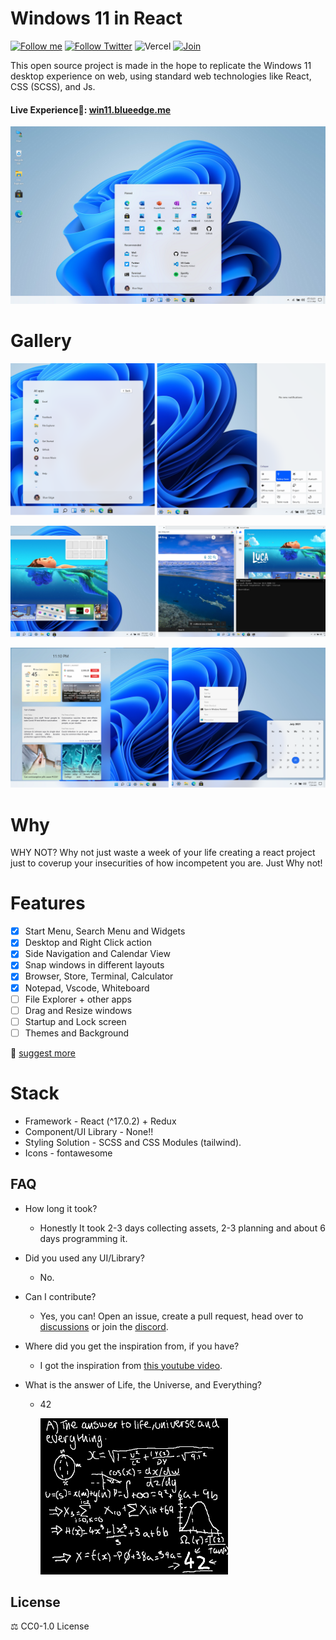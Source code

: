 # Windows 11 in React

[![Follow me](https://img.shields.io/github/followers/blueedgetechno?label=follow%20me&style=social)](https://github.com/blueedgetechno)
[![Follow Twitter](https://img.shields.io/twitter/follow/blueedgetechno?label=Follow%20me&style=social)](https://twitter.com/blueedgetechno)
![Vercel](https://img.shields.io/github/deployments/blueedgetechno/windows11/production?color=blue&label=Vercel&logo=vercel&logoColor=white)
[![Join](https://img.shields.io/discord/868499076432408627.svg?label=&logo=discord&logoColor=ffffff&color=7389D8&labelColor=6A7EC2)](https://discord.com/invite/Fz3Dkc4S)

This open source project is made in the hope to replicate the Windows 11 desktop experience on web, using standard web technologies like React, CSS (SCSS), and Js.

 #### Live Experience🌈: [win11.blueedge.me](https://win11.blueedge.me)

![home](./public/img/home.png)

# Gallery
![pic1](./public/img/gallery1.png)

![pic1](./public/img/gallery2.png)

![pic1](./public/img/gallery3.png)

# Why

WHY NOT? Why not just waste a week of your life creating a react project just to coverup your insecurities of how incompetent you are. Just Why not!

# Features
- [x] Start Menu, Search Menu and Widgets
- [x] Desktop and Right Click action
- [x] Side Navigation and Calendar View
- [x] Snap windows in different layouts
- [x] Browser, Store, Terminal, Calculator
- [x] Notepad, Vscode, Whiteboard
- [ ] File Explorer + other apps
- [ ] Drag and Resize windows
- [ ] Startup and Lock screen
- [ ] Themes and Background

📑 [suggest more](https://github.com/blueedgetechno/windows11/issues/new/choose)

# Stack

- Framework - React (^17.0.2) + Redux
- Component/UI Library - None!!
- Styling Solution - SCSS and CSS Modules (tailwind).
- Icons - fontawesome

## FAQ

- How long it took?
  - Honestly It took 2-3 days collecting assets, 2-3 planning and about 6 days programming it.


- Did you used any UI/Library?
  - No.


- Can I contribute?
  - Yes, you can! Open an issue, create a pull request, head over to [discussions](https://github.com/blueedgetechno/windows11/discussions) or join the [discord](https://discord.gg/Fz3Dkc4S).


- Where did you get the inspiration from, if you have?
  - I got the inspiration from [this youtube video](https://www.youtube.com/watch?v=OtOmxa9UMe8).


- What is the answer of Life, the Universe, and Everything?
  - 42

    ![answer](./public/answer.png)


## License

⚖️ CC0-1.0 License
